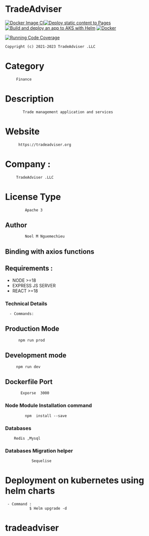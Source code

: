 # TradeAdviser
[![Docker Image CI](https://github.com/nguemechieu/tradeadviser/actions/workflows/docker-image.yml/badge.svg)](https://github.com/nguemechieu/tradeadviser/actions/workflows/docker-image.yml)[![Deploy static content to Pages](https://github.com/nguemechieu/tradeadviser/actions/workflows/static.yml/badge.svg)](https://github.com/nguemechieu/tradeadviser/actions/workflows/static.yml)
[![Build and deploy an app to AKS with Helm](https://github.com/nguemechieu/tradeadviser/actions/workflows/azure-kubernetes-service-helm.yml/badge.svg)](https://github.com/nguemechieu/tradeadviser/actions/workflows/azure-kubernetes-service-helm.yml)
[![Docker](https://github.com/nguemechieu/tradeadviser/actions/workflows/docker-publish.yml/badge.svg)](https://github.com/nguemechieu/tradeadviser/actions/workflows/docker-publish.yml)

[![Running Code Coverage](https://github.com/nguemechieu/tradeadviser/actions/workflows/codecov.yml/badge.svg)](https://github.com/nguemechieu/tradeadviser/actions/workflows/codecov.yml)
       
   
    Copyright (c) 2021-2023 TradeAdviser .LLC 
    

# Category 
         Finance

# Description
            Trade management application and services

# Website
          https://tradeadviser.org

# Company : 
        
         TradeAdviser .LLC

# License Type 
 
             Apache 3

## Author 
             Noel M Nguemechieu

## Binding with axios functions
## Requirements :
 - NODE >=18
 - EXPRESS JS SERVER
 - REACT >=18
### Technical Details
      - Commands:
## Production Mode
          npm run prod 
## Development mode 
         npm run dev

## Dockerfile Port
           Exporse  3000

###  Node Module Installation command
             
             npm  install --save

### Databases

        Redis ,Mysql

 ###  Databases  Migration helper
                
                Sequelise
# Deployment on kubernetes using helm charts
    
     - Command : 
               $ Helm upgrade -d
# tradeadviser
